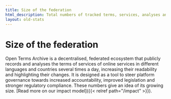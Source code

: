 ```yaml
---
title: Size of the federation
html_description: Total numbers of tracked terms, services, analyses and publications in the Open Terms Archive ecosystem
layout: old-stats
---
```


# Size of the federation

Open Terms Archive is a decentralised, federated ecosystem that publicly records and analyses the terms of services of online services in different languages and countries several times a day, increasing their readability and highlighting their changes. It is designed as a tool to steer platform governance towards increased accountability, improved legislation and stronger regulatory compliance. These numbers give an idea of its growing size. [Read more on our impact model]({{< relref path="/impact" >}}).
